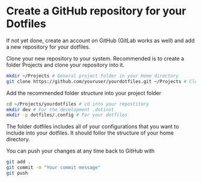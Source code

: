 # Create a GitHub repository for your Dotfiles

If not yet done, create an account on GitHub (GitLab works as well) and add a new repository for your dotfiles.

Clone your new repository to your system. Recommended is to create a folder Projects and clone your repository into it.

```sh
mkdir ~/Projects # General project folder in your Home directory
git clone https://github.com/youruser/yourdotfiles.git ~/Projects # Clone your dotfiles into the Projects folder 
```

Add the recommended folder structure into your project folder

```sh
cd ~/Projects/yourdotfiles # cd into your repostitory
mkdir dev # For the development .dotinst
mkdir -p dotfiles/.config # For your dotfiles
```

The folder dotfiles includes all of your configurations that you want to include into your dotfiles. It should follor the structure of your home directory.

You can push your changes at any time back to GitHub with

```sh
git add .
git commit -m "Your commit message"
git push
```
